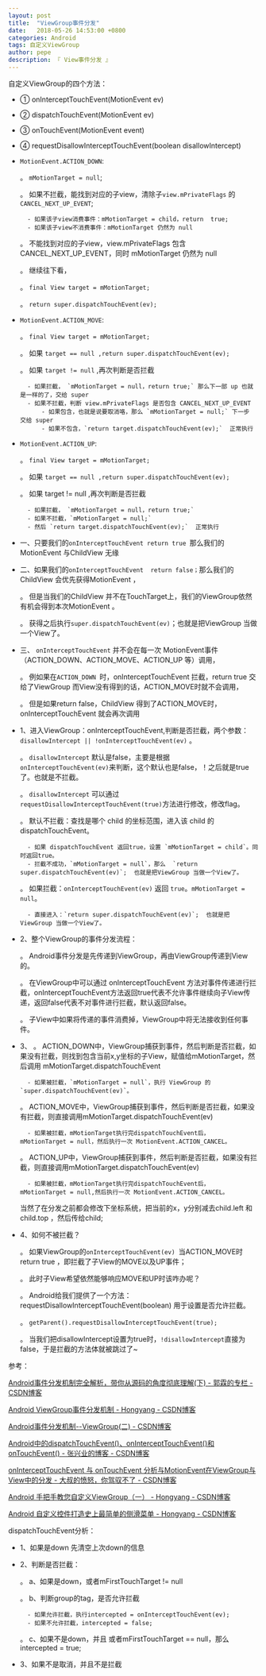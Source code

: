 ```yaml
---
layout: post
title:  "ViewGroup事件分发"
date:   2018-05-26 14:53:00 +0800
categories: Android
tags: 自定义ViewGroup
author: pepe
description: 『 View事件分发 』
---
```


自定义ViewGroup的四个方法：
* ① onInterceptTouchEvent(MotionEvent ev)
* ② dispatchTouchEvent(MotionEvent ev)
* ③ onTouchEvent(MotionEvent event)
* ④ requestDisallowInterceptTouchEvent(boolean disallowIntercept)

* `MotionEvent.ACTION_DOWN`:

    。 `mMotionTarget = null`;
        
    。 如果不拦截，能找到对应的子view，清除子`view.mPrivateFlags` 的 `CANCEL_NEXT_UP_EVENT`;  
    
        - 如果该子view消费事件：mMotionTarget = child，return  true;
        - 如果该子view不消费事件：mMotionTarget 仍然为 null
    
    。 不能找到对应的子view，view.mPrivateFlags 包含 CANCEL_NEXT_UP_EVENT，同时 mMotionTarget 仍然为 null
    
    。 继续往下看，
    
    。 `final View target = mMotionTarget;`
    
    。 `return super.dispatchTouchEvent(ev);`
    
* `MotionEvent.ACTION_MOVE`:

    。 `final View target = mMotionTarget;`
    
    。 如果 `target == null ,return super.dispatchTouchEvent(ev);`
    
    。 如果 `target != null` ,再次判断是否拦截
    
        - 如果拦截， `mMotionTarget = null，return true;` 那么下一部 up 也就是一样的了，交给 super
        - 如果不拦截，判断 view.mPrivateFlags 是否包含 CANCEL_NEXT_UP_EVENT
            - 如果包含，也就是说要取消咯，那么 `mMotionTarget = null;` 下一步 交给 super
            - 如果不包含，`return target.dispatchTouchEvent(ev);`  正常执行
            
* `MotionEvent.ACTION_UP`:

    。 `final View target = mMotionTarget;`
    
    。 如果 `target == null ,return super.dispatchTouchEvent(ev);`
    
    。 如果 target != null ,再次判断是否拦截
    
        - 如果拦截， `mMotionTarget = null，return true;`
        - 如果不拦截，`mMotionTarget = null;`
        - 然后 `return target.dispatchTouchEvent(ev);`  正常执行

* 一、只要我们的`onInterceptTouchEvent return true `那么我们的MotionEvent 与ChildView 无缘
* 二、如果我们的`onInterceptTouchEvent  return false；`那么我们的ChildView  会优先获得MotionEvent ，

    。 但是当我们的ChildView  并不在TouchTarget上，我们的ViewGroup依然有机会得到本次MotionEvent 。
    
    。 获得之后执行`super.dispatchTouchEvent(ev)`；也就是把ViewGroup 当做一个View了。
    
* 三、 `onInterceptTouchEvent` 并不会在每一次 MotionEvent事件（ACTION_DOWN、ACTION_MOVE、ACTION_UP 等）调用，

    。 例如果在`ACTION_DOWN `时，onInterceptTouchEvent 拦截，return true 交给了ViewGroup 而View没有得到的话，ACTION_MOVE时就不会调用，
    
    。 但是如果return false，ChildView 得到了ACTION_MOVE时，onInterceptTouchEvent 就会再次调用


    
    

* 1、进入ViewGroup：onInterceptTouchEvent,判断是否拦截，两个参数：`disallowIntercept || !onInterceptTouchEvent(ev)` 。

    。 `disallowIntercept` 默认是false，主要是根据 `onInterceptTouchEvent(ev)`来判断，这个默认也是false，！之后就是true了。也就是不拦截。
    
    。 `disallowIntercept` 可以通过`requestDisallowInterceptTouchEvent(true)`方法进行修改，修改flag。
    
    。 默认不拦截：查找是哪个 child 的坐标范围，进入该 child 的 dispatchTouchEvent。
    
        - 如果 dispatchTouchEvent 返回true，设置 `mMotionTarget = child`。同时返回true。
        - 拦截不成功，`mMotionTarget = null`，那么  `return super.dispatchTouchEvent(ev)`;  也就是把ViewGroup 当做一个View了。
        
    。 如果拦截：`onInterceptTouchEvent(ev)` 返回 `true`。`mMotionTarget = null`。
    
        - 直接进入：`return super.dispatchTouchEvent(ev)`;  也就是把ViewGroup 当做一个View了。
        
* 2、整个ViewGroup的事件分发流程：

    。 Android事件分发是先传递到ViewGroup，再由ViewGroup传递到View的。
    
    。 在ViewGroup中可以通过 onInterceptTouchEvent 方法对事件传递进行拦截，onInterceptTouchEvent方法返回true代表不允许事件继续向子View传递，返回false代表不对事件进行拦截，默认返回false。
    
    。 子View中如果将传递的事件消费掉，ViewGroup中将无法接收到任何事件。
* 3、
    。 ACTION_DOWN中，ViewGroup捕获到事件，然后判断是否拦截，如果没有拦截，则找到包含当前x,y坐标的子View，赋值给mMotionTarget，然后调用	mMotionTarget.dispatchTouchEvent
    
        - 如果被拦截，`mMotionTarget = null`，执行 ViewGroup 的 `super.dispatchTouchEvent(ev)`。
        
    。 ACTION_MOVE中，ViewGroup捕获到事件，然后判断是否拦截，如果没有拦截，则直接调用mMotionTarget.dispatchTouchEvent(ev)
    
        - 如果被拦截，mMotionTarget执行完dispatchTouchEvent后， mMotionTarget = null，然后执行一次 MotionEvent.ACTION_CANCEL。
        
    。 ACTION_UP中，ViewGroup捕获到事件，然后判断是否拦截，如果没有拦截，则直接调用mMotionTarget.dispatchTouchEvent(ev)
    
        - 如果被拦截，mMotionTarget执行完dispatchTouchEvent后， mMotionTarget = null,然后执行一次 MotionEvent.ACTION_CANCEL。
        
    当然了在分发之前都会修改下坐标系统，把当前的x，y分别减去child.left 和 child.top ，然后传给child;
    
* 4、如何不被拦截？

    。 如果ViewGroup的`onInterceptTouchEvent(ev) `当ACTION_MOVE时return true ，即拦截了子View的MOVE以及UP事件；
    
    。 此时子View希望依然能够响应MOVE和UP时该咋办呢？
    
    。 Android给我们提供了一个方法：requestDisallowInterceptTouchEvent(boolean) 用于设置是否允许拦截。
    
    。 `getParent().requestDisallowInterceptTouchEvent(true);`
    
    。 当我们把disallowIntercept设置为true时，`!disallowIntercept`直接为false，于是拦截的方法体就被跳过了~




参考：

[Android事件分发机制完全解析，带你从源码的角度彻底理解(下) - 郭霖的专栏 - CSDN博客](http://blog.csdn.net/guolin_blog/article/details/9153747)
    
[Android ViewGroup事件分发机制 - Hongyang - CSDN博客](http://blog.csdn.net/lmj623565791/article/details/39102591/)
    
[Android事件分发机制--ViewGroup(二) - CSDN博客](http://blog.csdn.net/dmk877/article/details/49055815)
    
[Android中的dispatchTouchEvent()、onInterceptTouchEvent()和onTouchEvent() - 张兴业的博客 - CSDN博客](
http://blog.csdn.net/xyz_lmn/article/details/12517911)

[onInterceptTouchEvent 与 onTouchEvent 分析与MotionEvent在ViewGroup与View中的分发 - 大叔的愤怒，你驾驭不了 - CSDN博客](
http://blog.csdn.net/jaysong2012/article/details/46909959)

[Android 手把手教您自定义ViewGroup（一） - Hongyang - CSDN博客](http://blog.csdn.net/lmj623565791/article/details/38339817/)

[Android 自定义控件打造史上最简单的侧滑菜单 - Hongyang - CSDN博客](http://blog.csdn.net/lmj623565791/article/details/39185641)


dispatchTouchEvent分析：
* 1、如果是down  先清空上次down的信息
* 2、判断是否拦截：

    。 a、如果是down，或者mFirstTouchTarget != null
    
    。 b、判断group的tag，是否允许拦截
    
        - 如果允许拦截，执行intercepted = onInterceptTouchEvent(ev);
        - 如果不允许拦截，intercepted = false;
        
    。 c、如果不是down，并且 或者mFirstTouchTarget == null，那么intercepted = true;
    
* 3、如果不是取消，并且不是拦截




